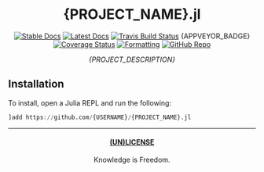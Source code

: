 <div align="center">

# {PROJECT_NAME}.jl

[![Stable Docs](https://img.shields.io/badge/docs-stable-blue.svg)](https://{USERNAME}.github.io/{PROJECT_NAME}.jl/stable)
[![Latest Docs](https://img.shields.io/badge/docs-latest-blue.svg)](https://{USERNAME}.github.io/{PROJECT_NAME}.jl/latest)
[![Travis Build Status](https://travis-ci.com/{USERNAME}/{PROJECT_NAME}.jl.svg?branch=master)](https://travis-ci.com/{USERNAME}/{PROJECT_NAME}.jl)
{APPVEYOR_BADGE}
[![Coverage Status](https://coveralls.io/repos/github/{USERNAME}/{PROJECT_NAME}.jl/badge.svg?branch=master)](https://coveralls.io/github/{USERNAME}/{PROJECT_NAME}.jl?branch=master)
[![Formatting](https://img.shields.io/badge/format-tab%204%20margin%2096-888)](https://github.com/domluna/JuliaFormatter.jl)
[![GitHub Repo](https://img.shields.io/badge/repo-GitHub-black)](https://github.com/{USERNAME}/{PROJECT_NAME}.jl)

_{PROJECT_DESCRIPTION}_

</div>

## Installation

To install, open a Julia REPL and run the following:

```julia
]add https://github.com/{USERNAME}/{PROJECT_NAME}.jl
```

---
<div align="center">

#### [(UN)LICENSE](UNLICENSE)
Knowledge is Freedom.
</div>
